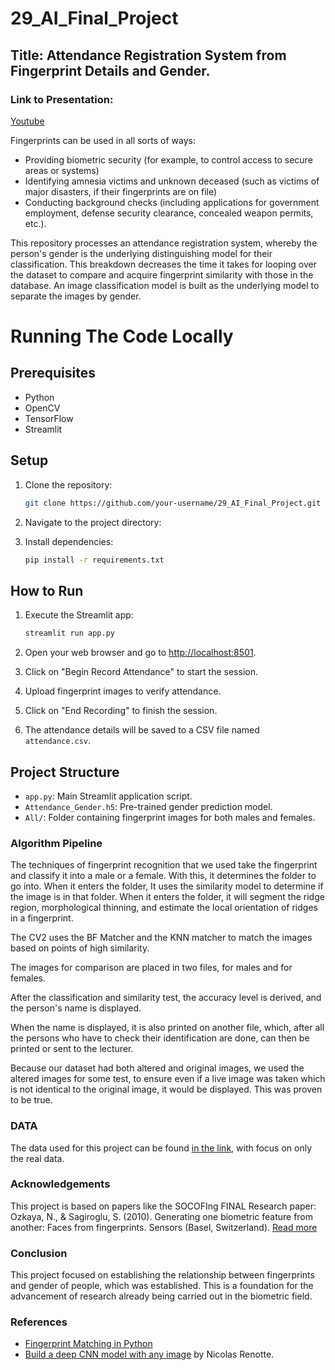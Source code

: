 # 29_AI_Final_Project

## Title: Attendance Registration System from Fingerprint Details and Gender.

### Link to Presentation:
[Youtube](https://youtu.be/i8h-OAiMg3M)

Fingerprints can be used in all sorts of ways:
- Providing biometric security (for example, to control access to secure areas or systems)
- Identifying amnesia victims and unknown deceased (such as victims of major disasters, if their fingerprints are on file)
- Conducting background checks (including applications for government employment, defense security clearance, concealed weapon permits, etc.).

This repository processes an attendance registration system, whereby the person's gender is the underlying distinguishing model for their classification. This breakdown decreases the time it takes for looping over the dataset to compare and acquire fingerprint similarity with those in the database. An image classification model is built as the underlying model to separate the images by gender.




# Running The Code Locally
## Prerequisites

- Python
- OpenCV
- TensorFlow
- Streamlit

## Setup

1. Clone the repository:

    ```bash
    git clone https://github.com/your-username/29_AI_Final_Project.git
    ```

2. Navigate to the project directory:

3. Install dependencies:

    ```bash
    pip install -r requirements.txt
    ```

## How to Run

1. Execute the Streamlit app:

    ```bash
    streamlit run app.py
    ```

2. Open your web browser and go to [http://localhost:8501](http://localhost:8501).

3. Click on "Begin Record Attendance" to start the session.

4. Upload fingerprint images to verify attendance.

5. Click on "End Recording" to finish the session.

6. The attendance details will be saved to a CSV file named `attendance.csv`.

## Project Structure

- `app.py`: Main Streamlit application script.
- `Attendance_Gender.h5`: Pre-trained gender prediction model.
- `All/`: Folder containing fingerprint images for both males and females.








### Algorithm Pipeline

The techniques of fingerprint recognition that we used take the fingerprint and classify it into a male or a female. With this, it determines the folder to go into. When it enters the folder, It uses the similarity model to determine if the image is in that folder. When it enters the folder, it will segment the ridge region, morphological thinning, and estimate the local orientation of ridges in a fingerprint.

The CV2 uses the BF Matcher and the KNN matcher to match the images based on points of high similarity.

The images for comparison are placed in two files, for males and for females.

After the classification and similarity test, the accuracy level is derived, and the person's name is displayed.

When the name is displayed, it is also printed on another file, which, after all the persons who have to check their identification are done, can then be printed or sent to the lecturer.

Because our dataset had both altered and original images, we used the altered images for some test, to ensure even if a live image was taken which is not identical to the original image, it would be displayed. This was proven to be true.

### DATA

The data used for this project can be found [in the link](#), with focus on only the real data.

### Acknowledgements

This project is based on papers like the SOCOFIng FINAL Research paper:
Ozkaya, N., & Sagiroglu, S. (2010). Generating one biometric feature from another: Faces from fingerprints. Sensors (Basel, Switzerland). [Read more](https://www.ncbi.nlm.nih.gov/pmc/articles/PMC3292116/)

### Conclusion

This project focused on establishing the relationship between fingerprints and gender of people, which was established. This is a foundation for the advancement of research already being carried out in the biometric field.

### References

- [Fingerprint Matching in Python](https://www.youtube.com/watch?v=IIvfqfKkiio&pp=ygUYU09DT2ZpbmcgaWRlbnRpZmljYXRpb24_)
- [Build a deep CNN model with any image](https://youtu.be/jztwpsIzEGc) by Nicolas Renotte.
